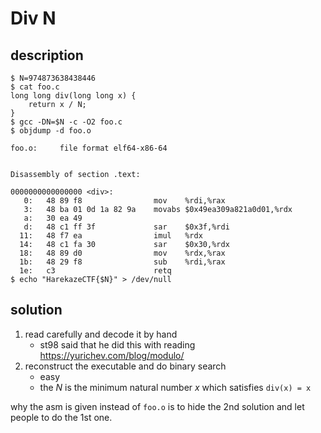 # Div N

## description

```
$ N=974873638438446
$ cat foo.c
long long div(long long x) {
    return x / N;
}
$ gcc -DN=$N -c -O2 foo.c
$ objdump -d foo.o

foo.o:     file format elf64-x86-64


Disassembly of section .text:

0000000000000000 <div>:
   0:	48 89 f8             	mov    %rdi,%rax
   3:	48 ba 01 0d 1a 82 9a 	movabs $0x49ea309a821a0d01,%rdx
   a:	30 ea 49 
   d:	48 c1 ff 3f          	sar    $0x3f,%rdi
  11:	48 f7 ea             	imul   %rdx
  14:	48 c1 fa 30          	sar    $0x30,%rdx
  18:	48 89 d0             	mov    %rdx,%rax
  1b:	48 29 f8             	sub    %rdi,%rax
  1e:	c3                   	retq   
$ echo "HarekazeCTF{$N}" > /dev/null
```

## solution

1.  read carefully and decode it by hand
    -   st98 said that he did this with reading <https://yurichev.com/blog/modulo/>
2.  reconstruct the executable and do binary search
    -   easy
    -   the $N$ is the minimum natural number $x$ which satisfies `div(x) = x`

why the asm is given instead of `foo.o` is to hide the 2nd solution and let people to do the 1st one.
